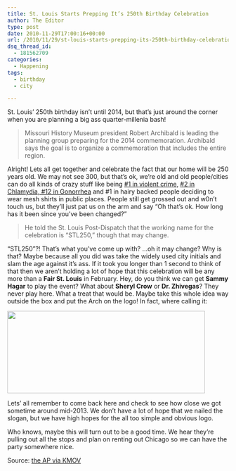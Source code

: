 ```yaml
---
title: St. Louis Starts Prepping It’s 250th Birthday Celebration
author: The Editor
type: post
date: 2010-11-29T17:00:16+00:00
url: /2010/11/29/st-louis-starts-prepping-its-250th-birthday-celebration/
dsq_thread_id:
  - 181562709
categories:
  - Happening
tags:
  - birthday
  - city

---
```

St. Louis&#8217; 250th birthday isn&#8217;t until 2014, but that&#8217;s just around the corner when you are planning a big ass quarter-millenia bash!

> Missouri History Museum president Robert Archibald is leading the planning group preparing for the 2014 commemoration. Archibald says the goal is to organize a commemoration that includes the entire region.

Alright! Lets all get together and celebrate the fact that our home will be 250 years old. We may not see 300, but that&#8217;s ok, we&#8217;re old and old people/cities can do all kinds of crazy stuff like being <a href="http://punchingkitty.com/2010/11/22/st-louis-regains-title-of-most-dangerous-city/" target="_blank">#1 in violent crime</a>, <a href="http://punchingkitty.com/2010/11/24/st-louis-12th-in-gonorrhea-2nd-in-chlamydia/" target="_blank">#2 in Chlamydia, #12 in Gonorrhea</a> and #1 in hairy backed people deciding to wear mesh shirts in public places. People still get grossed out and w0n&#8217;t touch us, but they&#8217;ll just pat us on the arm and say &#8220;Oh that&#8217;s ok. How long has it been since you&#8217;ve been changed?&#8221;

> He told the St. Louis Post-Dispatch that the working name for the celebration is &#8220;STL250,&#8221; though that may change.

&#8220;STL250&#8221;?! That&#8217;s what you&#8217;ve come up with? &#8230;oh it may change? Why is that? Maybe because all you did was take the widely used city initials and slam the age against it&#8217;s ass. If it took you longer than 1 second to think of that then we aren&#8217;t holding a lot of hope that this celebration will be any more than a **Fair St. Louis** in February. Hey, do you think we can get **Sammy Hagar** to play the event? What about **Sheryl Crow** or **Dr. Zhivegas**? They never play here. What a treat that would be. Maybe take this whole idea way outside the box and put the Arch on the logo! In fact, where calling it:

[<img class="aligncenter size-full wp-image-8026" title="stl250_logo" src="http://media.punchingkitty.com/wordpress/2010/11/stl250_logo.jpg" alt="" width="450" height="187" />][1]

Lets&#8217; all remember to come back here and check to see how close we got sometime around mid-2013. We don&#8217;t have a lot of hope that we nailed the slogan, but we have high hopes for the all too simple and obvious logo.

Who knows, maybe this will turn out to be a good time. We hear they&#8217;re pulling out all the stops and plan on renting out Chicago so we can have the party somewhere nice.

Source: <a href="http://www.kmov.com/news/local/St-Louis-starts-planning-for-250th-birthday-110843459.html" target="_blank">the AP via KMOV</a>

 [1]: http://media.punchingkitty.com/wordpress/2010/11/stl250_logo.jpg